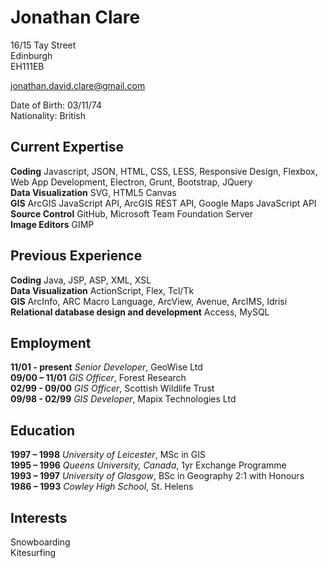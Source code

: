 # Jonathan Clare

16/15 Tay Street  
Edinburgh  
EH111EB

jonathan.david.clare@gmail.com

Date of Birth: 03/11/74  
Nationality: British

## Current Expertise

**Coding** Javascript, JSON, HTML, CSS, LESS, Responsive Design, Flexbox, Web App Development, Electron, Grunt, Bootstrap, JQuery  
**Data Visualization** SVG, HTML5 Canvas  
**GIS** ArcGIS JavaScript API, ArcGIS REST API, Google Maps JavaScript API  
**Source Control** GitHub, Microsoft Team Foundation Server  
**Image Editors** GIMP  

## Previous Experience

**Coding** Java, JSP, ASP, XML, XSL  
**Data Visualization** ActionScript, Flex, Tcl/Tk  
**GIS**  ArcInfo, ARC Macro Language, ArcView, Avenue, ArcIMS, Idrisi  
**Relational database design and development** Access, MySQL  

## Employment

**11/01 - present** *Senior Developer*, GeoWise Ltd  
**09/00 – 11/01** *GIS Officer*, Forest Research  
**02/99 - 09/00** *GIS Officer*, Scottish Wildlife Trust   
**09/98 - 02/99** *GIS Developer*, Mapix Technologies Ltd

## Education

**1997 – 1998** *University of Leicester*, MSc in GIS      
**1995 – 1996** *Queens University, Canada*, 1yr Exchange Programme  
**1993 – 1997** *University of Glasgow*, BSc in Geography 2:1 with Honours  
**1986 – 1993** *Cowley High School*, St. Helens

## Interests
Snowboarding  
Kitesurfing 